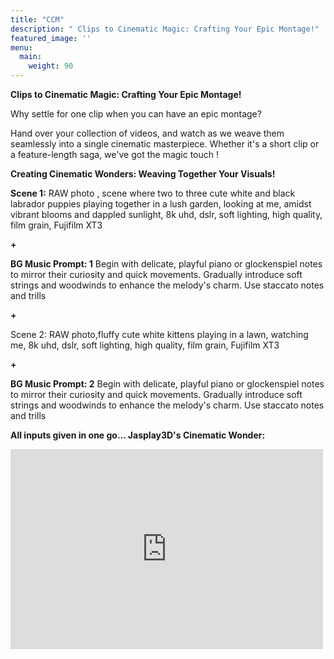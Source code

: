 ```yaml
---
title: "CCM"
description: " Clips to Cinematic Magic: Crafting Your Epic Montage!"
featured_image: ''
menu:
  main:
    weight: 90
---
```


**Clips to Cinematic Magic: Crafting Your Epic Montage!**

Why settle for one clip when you can have an epic montage?

Hand over your collection of videos, and watch as we weave them seamlessly into a single cinematic masterpiece. 
Whether it's a short clip or a feature-length saga, we've got the magic touch !

**Creating Cinematic Wonders: Weaving Together Your Visuals!**

**Scene 1:** RAW photo , scene where two to three cute white and black labrador puppies playing together in a lush garden, looking at me, amidst vibrant blooms and dappled sunlight, 8k uhd, dslr, soft lighting, high quality, film grain, Fujifilm XT3

**+**

**BG Music Prompt: 1** Begin with delicate, playful piano or glockenspiel notes to mirror their curiosity and quick movements. Gradually introduce soft strings and woodwinds to enhance the melody's charm. Use staccato notes and trills

**+**

Scene 2: RAW photo,fluffy cute white kittens playing in a lawn, watching me, 8k uhd, dslr, soft lighting, high quality, film grain, Fujifilm XT3

**+**

**BG Music Prompt: 2** Begin with delicate, playful piano or glockenspiel notes to mirror their curiosity and quick movements. Gradually introduce soft strings and woodwinds to enhance the melody's charm. Use staccato notes and trills

**All inputs given in one go...
Jasplay3D's Cinematic Wonder:**

<iframe width="500" height="320" src="https://www.youtube.com/embed/-l5OnoFSFs4?version=3&loop=1&playlist=-l5OnoFSFs4" title="YouTube video player" 
frameborder="0" allow="accelerometer; autoplay; clipboard-write; encrypted-media; gyroscope; picture-in-picture; web-share" allowfullscreen></iframe>


